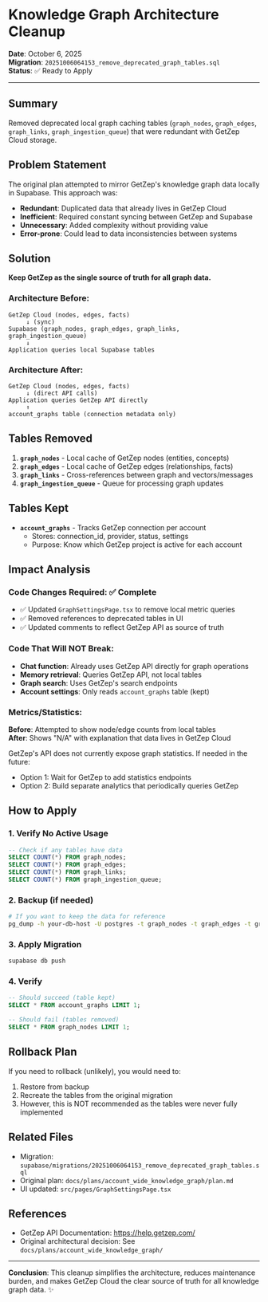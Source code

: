 # Knowledge Graph Architecture Cleanup

**Date**: October 6, 2025  
**Migration**: `20251006064153_remove_deprecated_graph_tables.sql`  
**Status**: ✅ Ready to Apply

---

## Summary

Removed deprecated local graph caching tables (`graph_nodes`, `graph_edges`, `graph_links`, `graph_ingestion_queue`) that were redundant with GetZep Cloud storage.

## Problem Statement

The original plan attempted to mirror GetZep's knowledge graph data locally in Supabase. This approach was:

- **Redundant**: Duplicated data that already lives in GetZep Cloud
- **Inefficient**: Required constant syncing between GetZep and Supabase
- **Unnecessary**: Added complexity without providing value
- **Error-prone**: Could lead to data inconsistencies between systems

## Solution

**Keep GetZep as the single source of truth for all graph data.**

### Architecture Before:
```
GetZep Cloud (nodes, edges, facts)
     ↓ (sync)
Supabase (graph_nodes, graph_edges, graph_links, graph_ingestion_queue)
     ↓
Application queries local Supabase tables
```

### Architecture After:
```
GetZep Cloud (nodes, edges, facts)
     ↓ (direct API calls)
Application queries GetZep API directly
     ↑
account_graphs table (connection metadata only)
```

## Tables Removed

1. **`graph_nodes`** - Local cache of GetZep nodes (entities, concepts)
2. **`graph_edges`** - Local cache of GetZep edges (relationships, facts)
3. **`graph_links`** - Cross-references between graph and vectors/messages
4. **`graph_ingestion_queue`** - Queue for processing graph updates

## Tables Kept

- **`account_graphs`** - Tracks GetZep connection per account
  - Stores: connection_id, provider, status, settings
  - Purpose: Know which GetZep project is active for each account

## Impact Analysis

### Code Changes Required: ✅ Complete

- ✅ Updated `GraphSettingsPage.tsx` to remove local metric queries
- ✅ Removed references to deprecated tables in UI
- ✅ Updated comments to reflect GetZep API as source of truth

### Code That Will NOT Break:

- **Chat function**: Already uses GetZep API directly for graph operations
- **Memory retrieval**: Queries GetZep API, not local tables
- **Graph search**: Uses GetZep's search endpoints
- **Account settings**: Only reads `account_graphs` table (kept)

### Metrics/Statistics:

**Before**: Attempted to show node/edge counts from local tables  
**After**: Shows "N/A" with explanation that data lives in GetZep Cloud

GetZep's API does not currently expose graph statistics. If needed in the future:
- Option 1: Wait for GetZep to add statistics endpoints
- Option 2: Build separate analytics that periodically queries GetZep

## How to Apply

### 1. Verify No Active Usage
```sql
-- Check if any tables have data
SELECT COUNT(*) FROM graph_nodes;
SELECT COUNT(*) FROM graph_edges;
SELECT COUNT(*) FROM graph_links;
SELECT COUNT(*) FROM graph_ingestion_queue;
```

### 2. Backup (if needed)
```bash
# If you want to keep the data for reference
pg_dump -h your-db-host -U postgres -t graph_nodes -t graph_edges -t graph_links -t graph_ingestion_queue > graph_tables_backup.sql
```

### 3. Apply Migration
```bash
supabase db push
```

### 4. Verify
```sql
-- Should succeed (table kept)
SELECT * FROM account_graphs LIMIT 1;

-- Should fail (tables removed)
SELECT * FROM graph_nodes LIMIT 1;
```

## Rollback Plan

If you need to rollback (unlikely), you would need to:
1. Restore from backup
2. Recreate the tables from the original migration
3. However, this is NOT recommended as the tables were never fully implemented

## Related Files

- Migration: `supabase/migrations/20251006064153_remove_deprecated_graph_tables.sql`
- Original plan: `docs/plans/account_wide_knowledge_graph/plan.md`
- UI updated: `src/pages/GraphSettingsPage.tsx`

## References

- GetZep API Documentation: https://help.getzep.com/
- Original architectural decision: See `docs/plans/account_wide_knowledge_graph/`

---

**Conclusion**: This cleanup simplifies the architecture, reduces maintenance burden, and makes GetZep Cloud the clear source of truth for all knowledge graph data. ✨

